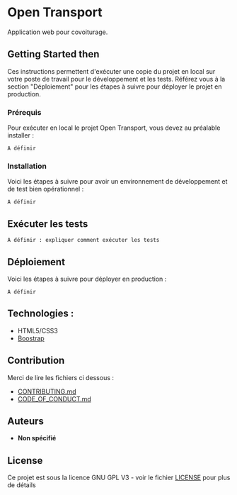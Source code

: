 # Open Transport

Application web pour covoiturage. 

## Getting Started then

Ces instructions permettent d'exécuter une copie du projet en local sur votre poste de travail pour le développement et les tests. Référez vous à la section "Déploiement" pour les étapes à suivre pour déployer le projet en production.

### Prérequis

Pour exécuter en local le projet Open Transport, vous devez au préalable installer :

```
A définir

```

### Installation

Voici les étapes à suivre pour avoir un environnement de développement et de test bien opérationnel :


```
A définir
```



## Exécuter les tests

```
A définir : expliquer comment exécuter les tests
```


## Déploiement

Voici les étapes à suivre pour déployer en production :

```
A définir
```

## Technologies :

* HTML5/CSS3
* [Boostrap](https://getbootstrap.com/)

## Contribution

Merci de lire les fichiers ci dessous :
* [CONTRIBUTING.md](https://github.com/OpenClassrooms-Student-Center/7688581-Expert-Git-GitHub/blob/main/CONTRIBUTING.md)
* [CODE_OF_CONDUCT.md](https://github.com/OpenClassrooms-Student-Center/7688581-Expert-Git-GitHub/blob/main/CONTRIBUTING.md) 

## Auteurs

* **Non spécifié**

## License

Ce projet est sous la licence GNU GPL V3 - voir le fichier [LICENSE](LICENSE) pour plus de détails
